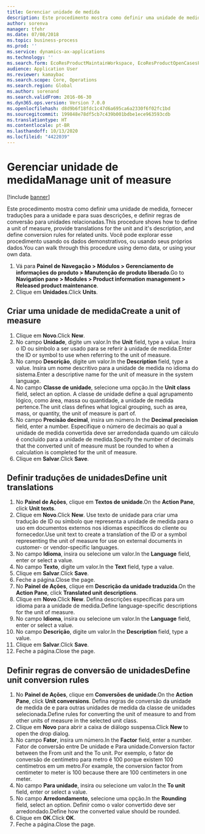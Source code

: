 ```yaml
---
title: Gerenciar unidade de medida
description: Este procedimento mostra como definir uma unidade de medida, fornecer traduções para a unidade e para suas descrições, e definir regras de conversão para unidades relacionadas.
author: sorenva
manager: tfehr
ms.date: 07/08/2018
ms.topic: business-process
ms.prod: ''
ms.service: dynamics-ax-applications
ms.technology: ''
ms.search.form: EcoResProductMaintainWorkspace, EcoResProductOpenCasesFormPart, UnitOfMeasure, UnitOfMeasureReportingTranslation, UnitOfMeasureTranslation, UnitOfMeasureConversion, UnitOfMeasureConversionEditOrCreate, UnitOfMeasureLookup, UnitOfMeasureCalculator, UnitOfMeasureWizard, UnitOfMeasureLookupTest
audience: Application User
ms.reviewer: kamaybac
ms.search.scope: Core, Operations
ms.search.region: Global
ms.author: sorenand
ms.search.validFrom: 2016-06-30
ms.dyn365.ops.version: Version 7.0.0
ms.openlocfilehash: d8d9b6f18fdc1c47d6a695ca6a2330f6f02fc1bd
ms.sourcegitcommit: 199848e78df5cb7c439b001bdbe1ece963593cdb
ms.translationtype: HT
ms.contentlocale: pt-BR
ms.lasthandoff: 10/13/2020
ms.locfileid: "4422039"
---
```

# <a name="manage-unit-of-measure"></a><span data-ttu-id="3fb05-103">Gerenciar unidade de medida</span><span class="sxs-lookup"><span data-stu-id="3fb05-103">Manage unit of measure</span></span>

[!include [banner](../../includes/banner.md)]

<span data-ttu-id="3fb05-104">Este procedimento mostra como definir uma unidade de medida, fornecer traduções para a unidade e para suas descrições, e definir regras de conversão para unidades relacionadas.</span><span class="sxs-lookup"><span data-stu-id="3fb05-104">This procedure shows how to define a unit of measure, provide translations for the unit and it's description, and define conversion rules for related units.</span></span> <span data-ttu-id="3fb05-105">Você pode explorar esse procedimento usando os dados demonstrativos, ou usando seus próprios dados.</span><span class="sxs-lookup"><span data-stu-id="3fb05-105">You can walk through this procedure using demo data, or using your own data.</span></span>

1. <span data-ttu-id="3fb05-106">Vá para **Painel de Navegação > Módulos > Gerenciamento de informações do produto > Manutenção de produto liberado**.</span><span class="sxs-lookup"><span data-stu-id="3fb05-106">Go to **Navigation pane > Modules > Product information management > Released product maintenance**.</span></span>
2. <span data-ttu-id="3fb05-107">Clique em **Unidades**.</span><span class="sxs-lookup"><span data-stu-id="3fb05-107">Click **Units**.</span></span>

## <a name="create-a-unit-of-measure"></a><span data-ttu-id="3fb05-108">Criar uma unidade de medida</span><span class="sxs-lookup"><span data-stu-id="3fb05-108">Create a unit of measure</span></span>
1. <span data-ttu-id="3fb05-109">Clique em **Novo**.</span><span class="sxs-lookup"><span data-stu-id="3fb05-109">Click **New**.</span></span>
2. <span data-ttu-id="3fb05-110">No campo **Unidade**, digite um valor.</span><span class="sxs-lookup"><span data-stu-id="3fb05-110">In the **Unit** field, type a value.</span></span> <span data-ttu-id="3fb05-111">Insira o ID ou símbolo a ser usado para se referir à unidade de medida.</span><span class="sxs-lookup"><span data-stu-id="3fb05-111">Enter the ID or symbol to use when referring to the unit of measure.</span></span>  
3. <span data-ttu-id="3fb05-112">No campo **Descrição**, digite um valor.</span><span class="sxs-lookup"><span data-stu-id="3fb05-112">In the **Description** field, type a value.</span></span> <span data-ttu-id="3fb05-113">Insira um nome descritivo para a unidade de medida no idioma do sistema.</span><span class="sxs-lookup"><span data-stu-id="3fb05-113">Enter a descriptive name for the unit of measure in the system language.</span></span>  
4. <span data-ttu-id="3fb05-114">No campo **Classe de unidade**, selecione uma opção.</span><span class="sxs-lookup"><span data-stu-id="3fb05-114">In the **Unit class** field, select an option.</span></span> <span data-ttu-id="3fb05-115">A classe de unidade define a qual agrupamento lógico, como área, massa ou quantidade, a unidade de medida pertence.</span><span class="sxs-lookup"><span data-stu-id="3fb05-115">The unit class defines what logical grouping, such as area, mass, or quantity, the unit of measure is part of.</span></span>  
5. <span data-ttu-id="3fb05-116">No campo **Precisão decimal**, insira um número.</span><span class="sxs-lookup"><span data-stu-id="3fb05-116">In the **Decimal precision** field, enter a number.</span></span> <span data-ttu-id="3fb05-117">Especifique o número de decimais ao qual a unidade de medida convertida deve ser arredondada quando um cálculo é concluído para a unidade de medida.</span><span class="sxs-lookup"><span data-stu-id="3fb05-117">Specify the number of decimals that the converted unit of measure must be rounded to when a calculation is completed for the unit of measure.</span></span>  
6. <span data-ttu-id="3fb05-118">Clique em **Salvar**.</span><span class="sxs-lookup"><span data-stu-id="3fb05-118">Click **Save**.</span></span>

## <a name="define-unit-translations"></a><span data-ttu-id="3fb05-119">Definir traduções de unidades</span><span class="sxs-lookup"><span data-stu-id="3fb05-119">Define unit translations</span></span>
1. <span data-ttu-id="3fb05-120">No **Painel de Ações**, clique em **Textos de unidade**.</span><span class="sxs-lookup"><span data-stu-id="3fb05-120">On the **Action Pane**, click **Unit texts**.</span></span>
2. <span data-ttu-id="3fb05-121">Clique em **Novo**.</span><span class="sxs-lookup"><span data-stu-id="3fb05-121">Click **New**.</span></span> <span data-ttu-id="3fb05-122">Use texto de unidade para criar uma tradução de ID ou símbolo que representa a unidade de medida para o uso em documentos externos nos idiomas específicos do cliente ou fornecedor.</span><span class="sxs-lookup"><span data-stu-id="3fb05-122">Use unit text to create a translation of the ID or a symbol representing the unit of measure for use on external documents in customer- or vendor-specific languages.</span></span>  
3. <span data-ttu-id="3fb05-123">No campo **Idioma**, insira ou selecione um valor.</span><span class="sxs-lookup"><span data-stu-id="3fb05-123">In the **Language** field, enter or select a value.</span></span>
4. <span data-ttu-id="3fb05-124">No campo **Texto**, digite um valor.</span><span class="sxs-lookup"><span data-stu-id="3fb05-124">In the **Text** field, type a value.</span></span>
5. <span data-ttu-id="3fb05-125">Clique em **Salvar**.</span><span class="sxs-lookup"><span data-stu-id="3fb05-125">Click **Save**.</span></span>
6. <span data-ttu-id="3fb05-126">Feche a página.</span><span class="sxs-lookup"><span data-stu-id="3fb05-126">Close the page.</span></span>
7. <span data-ttu-id="3fb05-127">No **Painel de Ações**, clique em **Descrição da unidade traduzida**.</span><span class="sxs-lookup"><span data-stu-id="3fb05-127">On the **Action Pane**, click **Translated unit descriptions**.</span></span>
8. <span data-ttu-id="3fb05-128">Clique em **Novo**.</span><span class="sxs-lookup"><span data-stu-id="3fb05-128">Click **New**.</span></span> <span data-ttu-id="3fb05-129">Defina descrições específicas para um idioma para a unidade de medida.</span><span class="sxs-lookup"><span data-stu-id="3fb05-129">Define language-specific descriptions for the unit of measure.</span></span>  
9. <span data-ttu-id="3fb05-130">No campo **Idioma**, insira ou selecione um valor.</span><span class="sxs-lookup"><span data-stu-id="3fb05-130">In the **Language** field, enter or select a value.</span></span>
10. <span data-ttu-id="3fb05-131">No campo **Descrição**, digite um valor.</span><span class="sxs-lookup"><span data-stu-id="3fb05-131">In the **Description** field, type a value.</span></span>
11. <span data-ttu-id="3fb05-132">Clique em **Salvar**.</span><span class="sxs-lookup"><span data-stu-id="3fb05-132">Click **Save**.</span></span>
12. <span data-ttu-id="3fb05-133">Feche a página.</span><span class="sxs-lookup"><span data-stu-id="3fb05-133">Close the page.</span></span>

## <a name="define-unit-conversion-rules"></a><span data-ttu-id="3fb05-134">Definir regras de conversão de unidades</span><span class="sxs-lookup"><span data-stu-id="3fb05-134">Define unit conversion rules</span></span>
1. <span data-ttu-id="3fb05-135">No **Painel de Ações**, clique em **Conversões de unidade**.</span><span class="sxs-lookup"><span data-stu-id="3fb05-135">On the **Action Pane**, click **Unit conversions**.</span></span> <span data-ttu-id="3fb05-136">Defina regras de conversão da unidade de medida de e para outras unidades de medida da classe de unidades selecionada.</span><span class="sxs-lookup"><span data-stu-id="3fb05-136">Define rules for converting the unit of measure to and from other units of measure in the selected unit class.</span></span>  
2. <span data-ttu-id="3fb05-137">Clique em **Novo** para abrir a caixa de diálogo suspensa.</span><span class="sxs-lookup"><span data-stu-id="3fb05-137">Click **New** to open the drop dialog.</span></span>
3. <span data-ttu-id="3fb05-138">No campo **Fator**, insira um número.</span><span class="sxs-lookup"><span data-stu-id="3fb05-138">In the **Factor** field, enter a number.</span></span> <span data-ttu-id="3fb05-139">Fator de conversão entre De unidade e Para unidade.</span><span class="sxs-lookup"><span data-stu-id="3fb05-139">Conversion factor between the From unit and the To unit.</span></span> <span data-ttu-id="3fb05-140">Por exemplo, o fator de conversão de centímetro para metro é 100 porque existem 100 centímetros em um metro.</span><span class="sxs-lookup"><span data-stu-id="3fb05-140">For example, the conversion factor from centimeter to meter is 100 because there are 100 centimeters in one meter.</span></span>  
4. <span data-ttu-id="3fb05-141">No campo **Para unidade**, insira ou selecione um valor.</span><span class="sxs-lookup"><span data-stu-id="3fb05-141">In the **To unit** field, enter or select a value.</span></span>
5. <span data-ttu-id="3fb05-142">No campo **Arredondamento**, selecione uma opção.</span><span class="sxs-lookup"><span data-stu-id="3fb05-142">In the **Rounding** field, select an option.</span></span> <span data-ttu-id="3fb05-143">Definir como o valor convertido deve ser arredondado.</span><span class="sxs-lookup"><span data-stu-id="3fb05-143">Define how the converted value should be rounded.</span></span>  
6. <span data-ttu-id="3fb05-144">Clique em **OK**.</span><span class="sxs-lookup"><span data-stu-id="3fb05-144">Click **OK**.</span></span>
7. <span data-ttu-id="3fb05-145">Feche a página.</span><span class="sxs-lookup"><span data-stu-id="3fb05-145">Close the page.</span></span>

